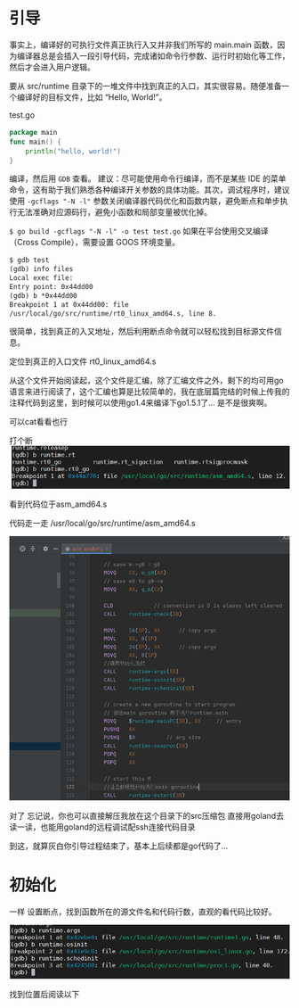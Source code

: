# 引导

事实上，编译好的可执⾏⽂件真正执⾏⼊⼜并⾮我们所写的 main.main 函数，因为编译器总是会插⼊⼀段引导代码，完成诸如命令⾏参数、运⾏时初始化等⼯作，然后才会进⼊⽤户逻辑。  

要从 src/runtime ⽬录下的⼀堆⽂件中找到真正的⼊口，其实很容易。随便准备⼀个编译好的⽬标⽂件，⽐如 “Hello, World!”。

test.go

```go
package main
func main() {
    println("hello, world!")
}
```
编译，然后⽤ `GDB` 查看。
建议：尽可能使⽤命令⾏编译，⽽不是某些 IDE 的菜单命令，这有助于我们熟悉各种编译开关参数的具体功能。其次，调试程序时，建议使⽤ `-gcflags "-N -l"` 参数关闭编译器代码优化和函数内联，避免断点和单步执⾏⽆法准确对应源码⾏，避免⼩函数和局部变量被优化掉。  

`$ go build -gcflags "-N -l" -o test test.go`
如果在平台使⽤交叉编译（Cross Compile），需要设置 GOOS 环境变量。  

```
$ gdb test
(gdb) info files
Local exec file:
Entry point: 0x44dd00
(gdb) b *0x44dd00
Breakpoint 1 at 0x44dd00: file /usr/local/go/src/runtime/rt0_linux_amd64.s, line 8.
```

很简单，找到真正的⼊⼜地址，然后利⽤断点命令就可以轻松找到⽬标源⽂件信息。  

定位到真正的入口文件 rt0_linux_amd64.s

从这个文件开始阅读起，这个文件是汇编，除了汇编文件之外，剩下的均可用go语言来进行阅读了，这个汇编也算是比较简单的，我在底层篇完结的时候上传我的注释代码到这里，到时候可以使用go1.4来编译下go1.5.1了... 是不是很爽啊。  

可以cat看看也行 

打个断 
![](images/2020-12-28-21-56-58.png)  

看到代码位于asm_amd64.s  

代码走一走 /usr/local/go/src/runtime/asm_amd64.s

![](images/2020-12-28-22-56-58.png)  

对了 忘记说，你也可以直接解压我放在这个目录下的src压缩包 直接用goland去读一读，也能用goland的远程调试配ssh连接代码目录

到这，就算灰白你引导过程结束了，基本上后续都是go代码了...  

# 初始化

一样 设置断点，找到函数所在的源文件名和代码行数，直观的看代码比较好。

![](images/2020-12-29-20-24-54.png)  

找到位置后阅读以下

